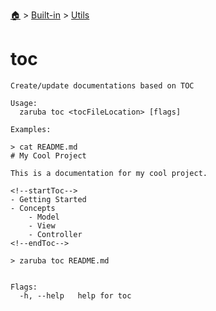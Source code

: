 <!--startTocHeader-->
[🏠](../../README.md) > [Built-in](../README.md) > [Utils](README.md)
# toc
<!--endTocHeader-->

```
Create/update documentations based on TOC

Usage:
  zaruba toc <tocFileLocation> [flags]

Examples:

> cat README.md
# My Cool Project

This is a documentation for my cool project.

<!--startToc-->
- Getting Started
- Concepts
    - Model
    - View
    - Controller
<!--endToc-->

> zaruba toc README.md


Flags:
  -h, --help   help for toc

```

<!--startTocSubtopic-->

<!--endTocSubtopic-->
